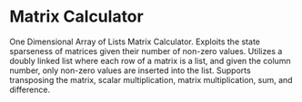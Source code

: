 # Matrix Calculator

One Dimensional Array of Lists Matrix Calculator. Exploits the state sparseness of matrices given their number of non-zero values. Utilizes a doubly linked list where each row of a matrix is a list, and given the column number, only non-zero values are inserted into the list. 
Supports transposing the matrix, scalar multiplication, matrix multiplication, sum, and difference. 

